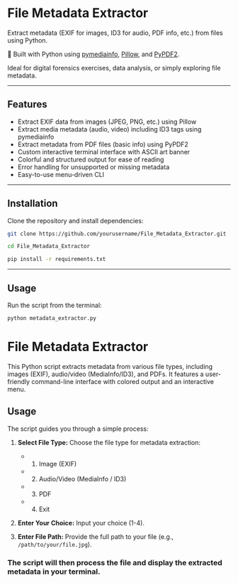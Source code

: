 # File Metadata Extractor

Extract metadata (EXIF for images, ID3 for audio, PDF info, etc.) from files using Python.

🔧 Built with Python using [pymediainfo](https://github.com/sbraz/pymediainfo), [Pillow](https://python-pillow.org/), and [PyPDF2](https://github.com/py-pdf/pypdf).

Ideal for digital forensics exercises, data analysis, or simply exploring file metadata.

---

## Features

- Extract EXIF data from images (JPEG, PNG, etc.) using Pillow
- Extract media metadata (audio, video) including ID3 tags using pymediainfo
- Extract metadata from PDF files (basic info) using PyPDF2
- Custom interactive terminal interface with ASCII art banner
- Colorful and structured output for ease of reading
- Error handling for unsupported or missing metadata
- Easy-to-use menu-driven CLI

---

## Installation

Clone the repository and install dependencies:

```bash
git clone https://github.com/yourusername/File_Metadata_Extractor.git
```
```bash
cd File_Metadata_Extractor
```
```bash
pip install -r requirements.txt
```

---

## Usage

Run the script from the terminal:

```bash
python metadata_extractor.py
```

# File Metadata Extractor

This Python script extracts metadata from various file types, including images (EXIF), audio/video (MediaInfo/ID3), and PDFs.  It features a user-friendly command-line interface with colored output and an interactive menu.

## Usage

The script guides you through a simple process:

1. **Select File Type:** Choose the file type for metadata extraction:
    * 1. Image (EXIF)
    * 2. Audio/Video (MediaInfo / ID3)
    * 3. PDF
    * 4. Exit

2. **Enter Your Choice:** Input your choice (1-4).

3. **Enter File Path:** Provide the full path to your file (e.g., `/path/to/your/file.jpg`).

### The script will then process the file and display the extracted metadata in your terminal.